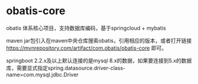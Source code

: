 # obatis-core
obatis 体系核心项目，支持数据库编码，基于springcloud + mybatis


maven jar包引入在maven中央仓库搜索obatis，引用相应的版本，或者打开链接 https://mvnrepository.com/artifact/com.obatis/obatis-core 即可。

springboot 2.2.x及以上默认连接的是mysql 8.x的数据，如果要连接到5.x的数据库，需要显式指定spring.datasource.driver-class-name=com.mysql.jdbc.Driver
